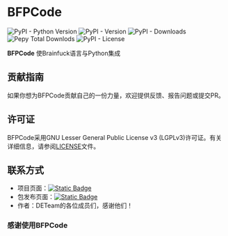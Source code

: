 # BFPCode


![PyPI - Python Version](https://img.shields.io/pypi/pyversions/BFPCode?style=for-the-badge&logo=python&label=%E6%94%AF%E6%8C%81%E7%9A%84%20Python%20%E7%89%88%E6%9C%AC)
![PyPI - Version](https://img.shields.io/pypi/v/BFPCode?style=for-the-badge&logo=python&label=%E5%BD%93%E5%89%8D%E7%89%88%E6%9C%AC)
![PyPI - Downloads](https://img.shields.io/pypi/dm/BFPCode?style=for-the-badge&logo=pypi&label=PYPI%20%E4%B8%8B%E8%BD%BD%E9%87%8F%20%2F%20%E6%9C%88)
![Pepy Total Downlods](https://img.shields.io/pepy/dt/BFPCode?style=for-the-badge&logo=pypi&label=PYPI%20%E6%80%BB%E4%B8%8B%E8%BD%BD%E9%87%8F)
![PyPI - License](https://img.shields.io/pypi/l/BFPCode?style=for-the-badge&logo=gnu&label=%E5%BC%80%E6%BA%90%E5%8D%8F%E8%AE%AE&color=red)

**BFPCode** 使Brainfuck语言与Python集成

## 贡献指南

如果你想为BFPCode贡献自己的一份力量，欢迎提供反馈、报告问题或提交PR。

## 许可证

BFPCode采用GNU Lesser General Public License v3 (LGPLv3)许可证。有关详细信息，请参阅[LICENSE](https://github.com/GudupaoSpark/BFPCode/blob/main/LICENSE)文件。

## 联系方式

- 项目页面：[![Static Badge](https://img.shields.io/badge/GitHub-gleen)](https://github.com/GudupaoSpark/BFPCode)
- 包发布页面：[![Static Badge](https://img.shields.io/badge/PYPI-Link-blue)](https://pypi.org/project/BFPCode)
- 作者：DETeam的各位成员们，感谢他们！

### 感谢使用BFPCode
